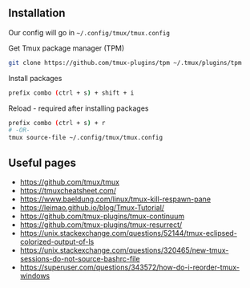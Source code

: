 ## Installation
Our config will go in `~/.config/tmux/tmux.config`

Get Tmux package manager (TPM)
```bash
git clone https://github.com/tmux-plugins/tpm ~/.tmux/plugins/tpm
```

Install packages
```bash
prefix combo (ctrl + s) + shift + i
```

Reload - required after installing packages
```bash
prefix combo (ctrl + s) + r 
# -OR-
tmux source-file ~/.config/tmux/tmux.config
```

## Useful pages
* https://github.com/tmux/tmux
* https://tmuxcheatsheet.com/
* https://www.baeldung.com/linux/tmux-kill-respawn-pane
* https://leimao.github.io/blog/Tmux-Tutorial/
* https://github.com/tmux-plugins/tmux-continuum
* https://github.com/tmux-plugins/tmux-resurrect/
* https://unix.stackexchange.com/questions/52144/tmux-eclipsed-colorized-output-of-ls
* https://unix.stackexchange.com/questions/320465/new-tmux-sessions-do-not-source-bashrc-file
* https://superuser.com/questions/343572/how-do-i-reorder-tmux-windows